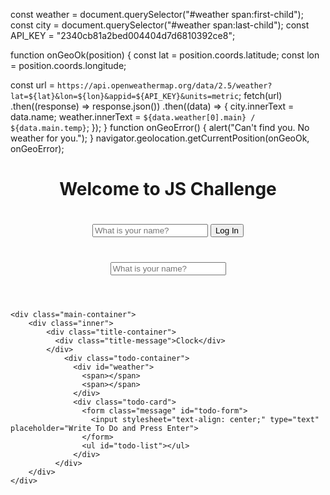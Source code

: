 const weather = document.querySelector("#weather span:first-child");
const city = document.querySelector("#weather span:last-child");
const API_KEY = "2340cb81a2bed004404d7d6810392ce8";

function onGeoOk(position) {
  const lat = position.coords.latitude;
  const lon = position.coords.longitude;
  
  const url = `https://api.openweathermap.org/data/2.5/weather?lat=${lat}&lon=${lon}&appid=${API_KEY}&units=metric`;
  fetch(url)
    .then((response) => response.json())
    .then((data) => {
      city.innerText = data.name;
      weather.innerText = `${data.weather[0].main} / ${data.main.temp}`;
    });
}
function onGeoError() {
  alert("Can't find you. No weather for you.");
}
navigator.geolocation.getCurrentPosition(onGeoOk, onGeoError);


<!DOCTYPE html>
<html lang="ko">
<head>
    <meta charset="UTF-8">
    <meta http-equiv="X-UA-Compatible" content="IE=edge">
    <meta name="viewport" content="width=device-width, initial-scale=1.0">
    <link rel="stylesheet" href="./css/style.css">
    <title>JS Challenge</title>
</head>
<body>
  <header>
    <h1>Welcome to JS Challenge</h1>
    <h1 id="hello" class="hidden"></h1>
    <form class="hidden" id="login-form">
        <input
          required
          maxlength="15"
          type="text"
          placeholder="What is your name?"
        />
        <input type="submit" value="Log In" />
      </form>
      <h1 class="hidden" id="greeting"></h1>
      <form id="login">
        <input type="text" placeholder="What is your name?">
      </form>
  </header>
  <section class="main">
      
    <div class="main-container">
        <div class="inner">
            <div class="title-container">
              <div class="title-message">Clock</div>
            </div>  
                <div class="todo-container">
                  <div id="weather">
                    <span></span>
                    <span></span>
                  </div>
                  <div class="todo-card">
                    <form class="message" id="todo-form">
                      <input stylesheet="text-align: center;" type="text" placeholder="Write To Do and Press Enter">
                    </form>
                    <ul id="todo-list"></ul>
                  </div> 
              </div>  
        </div>
    </div>
  </section>
  <footer>
    <div id="quote">
      <span></span>
      <span></span>
    </div>
  </footer>
  <script src="./js/login.js"></script>
  <script src="./js/index.js"></script>
  <script src="./js/background.js"></script>
  <script src="./js/todo.js"></script>
  <script src="./js/weather.js"></script>
  <script src="./js/quotes.js"></script>
</body>
</html>
